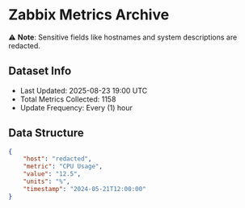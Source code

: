 # Zabbix Metrics Archive

⚠️ **Note**: Sensitive fields like hostnames and system descriptions are redacted.

## Dataset Info
- Last Updated: 2025-08-23 19:00 UTC
- Total Metrics Collected: 1158
- Update Frequency: Every (1) hour

## Data Structure
```json
{
    "host": "redacted",
    "metric": "CPU Usage",
    "value": "12.5",
    "units": "%",
    "timestamp": "2024-05-21T12:00:00"
}
```
